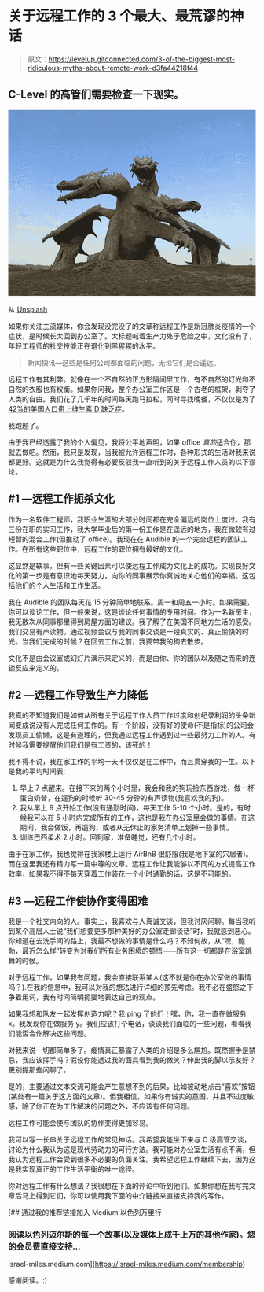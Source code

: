 # 关于远程工作的 3 个最大、最荒谬的神话

> 原文：<https://levelup.gitconnected.com/3-of-the-biggest-most-ridiculous-myths-about-remote-work-d3fa44218f44>

## C-Level 的高管们需要检查一下现实。

![](img/0d21e5be4e4751abc40ba4232fd30cc1.png)

从 [Unsplash](https://unsplash.com/photos/lDZNNvLU6pY)

如果你关注主流媒体，你会发现没完没了的文章称远程工作是新冠肺炎疫情的一个症状，是时候长大回到办公室了。大标题喊着生产力处于危险之中，文化没有了，年轻工程师的社交技能正在退化到黑猩猩的水平。

> 新闻快讯—这些是任何公司都面临的问题，无论它们是否遥远。

远程工作有其利弊。就像在一个不自然的正方形隔间里工作，有不自然的灯光和不自然的衣服也有权衡。如果你问我，整个办公室工作区是一个古老的框架，剥夺了人类的自由。我们花了几千年的时间每天跑马拉松，同时寻找晚餐，不仅仅是为了 [42%的美国人口患上维生素 D 缺乏症](https://www.uth.edu/news/story.htm?id=0520d178-ab7a-49af-858e-a7adeec0b30e)。

我跑题了。

由于我已经透露了我的个人偏见，我将公平地声明，如果 office *真的*适合你，那就去做吧。然而，我只是发现，当我被允许远程工作时，各种形式的生活对我来说都更好。这就是为什么我觉得有必要反驳我一直听到的关于远程工作人员的以下谬论。

## #1 —远程工作扼杀文化

作为一名软件工程师，我职业生涯的大部分时间都在完全偏远的岗位上度过。我有三份在职的实习工作，我大学毕业后的第一份工作是在遥远的地方，我在微软有过短暂的混合工作(但推动了 office)。我现在在 Audible 的一个完全远程的团队工作。在所有这些职位中，远程工作的职位拥有最好的文化。

这显然是轶事，但有一些关键因素可以使远程工作成为文化上的成功。实现良好文化的第一步是有意识地每天努力，向你的同事展示你真诚地关心他们的幸福。这包括他们的个人生活和工作生活。

我在 Audible 的团队每天花 15 分钟简单地联系。周一和周五一小时。如果需要，你可以谈论工作，但一般来说，这是谈论任何事情的专用时间。作为一名新房主，我无数次从同事那里得到房屋方面的建议。我了解了在美国不同地方生活的感受。我们交易有声读物。通过视频会议与我的同事交谈是一段真实的、真正愉快的时光。当我们完成的时候？在回去工作之前，我要带我的狗去散步。

文化不是由会议室或幻灯片演示来定义的，而是由你、你的团队以及随之而来的连锁反应来定义的。

## #2 —远程工作导致生产力降低

我真的不知道我们是如何从所有关于远程工作人员工作过度和创纪录利润的头条新闻变成说没有人完成任何工作的。有一个阶段，没有好的使命(不是指标)的公司会发现员工偷懒，这是有道理的，但我通过远程工作遇到过一些最努力工作的人。有时候我需要提醒他们我们是有工资的，该死的！

我不得不说，我在家工作的平均一天不仅仅是在工作中，而且贯穿我的一生。以下是我的平均时间表:

1.  早上 7 点醒来。在接下来的两个小时里，我会和我的狗玩捡东西游戏，做一杯蛋白奶昔，在遛狗的时候听 30-45 分钟的有声读物(我喜欢我的狗)。
2.  我从早上 9 点开始工作(没有通勤时间)，每天工作 5-10 个小时。是的，有时候我可以在 5 小时内完成所有的工作，这也是我在办公室里会做的事情。在这期间，我会做饭，再遛狗，或者从无休止的家务清单上划掉一些事情。
3.  训练巴西柔术 2 小时。回到家，准备睡觉，还有几个小时。

由于在家工作，我也觉得在我家楼上运行 AirBnB 很舒服(我是地下室的穴居者)。而在这里我还有精力写一篇中等的文章。远程工作让我能够以不同的方式提高工作效率，如果我不得不每天穿着工作装花一个小时通勤的话，这是不可能的。

## #3 —远程工作使协作变得困难

我是一个社交内向的人。事实上，我喜欢与人真诚交谈，但我讨厌闲聊。每当我听到某个高层人士说“我们想要更多那种美好的办公室走廊谈话”时，我就感到恶心。你知道在去洗手间的路上，我最不想做的事情是什么吗？不知何故，从“嘿，鲍勃，最近怎么样”转变为对我们所有业务困境的顿悟——所有这一切都是在浴室跳舞的时候。

对于远程工作，如果我有问题，我会直接联系某人(这不就是你在办公室做的事情吗？).在我的信息中，我可以对我的想法进行详细的预先考虑。我不必在盛怒之下争着用词，我有时间简明扼要地表达自己的观点。

如果我想和队友一起发挥创造力呢？我 ping 了他们！嘿，你，我一直在做服务 x。我发现你在做服务 y。我们应该打个电话，谈谈我们面临的一些问题，看看我们能否合作解决这些问题。

对我来说一切都简单多了。疫情真正暴露了人类的介绍是多么尴尬。既然握手是禁忌，我应该挥手吗？假设你能透过我的面具看到我的微笑？伸出我的脚以示友好？更别提那些闲聊了。

是的，主要通过文本交流可能会产生意想不到的后果，比如被动地点击“喜欢”按钮(某处有一篇关于这方面的文章)。但我相信，如果你有诚实的意图，并且不过度敏感，除了你正在为工作解决的问题之外，不应该有任何问题。

远程工作可能会使与团队的协作变得更加容易。

我可以写一长串关于远程工作的常见神话。我希望我能坐下来与 C 级高管交谈，讨论为什么我认为这是现代劳动力的可行方法。我可能对办公室生活有点不满，但我认为远程工作会受到很多不必要的负面关注。我希望远程工作继续下去，因为这是我实现真正的工作生活平衡的唯一途径。

你对远程工作有什么想法？我很想在下面的评论中听到他们。如果你想在我写完文章后马上得到它们，你可以使用我下面的中介链接来直接支持我的写作。

[](https://israel-miles.medium.com/membership) [## 通过我的推荐链接加入 Medium 以色列万里行

### 阅读以色列迈尔斯的每一个故事(以及媒体上成千上万的其他作家)。您的会员费直接支持…

israel-miles.medium.com](https://israel-miles.medium.com/membership) 

感谢阅读。:)